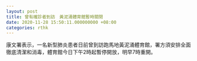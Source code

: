 ```yaml
---
layout: post
title: 曾有確診者到訪　黃泥涌體育館暫時關閉
date: 2020-11-28 15:50:11.000000000 +08:00
categories: rthk
---
```


康文署表示，一名新型肺炎患者日前曾到訪跑馬地黃泥涌體育館，署方須安排全面徹底清潔和消毒，體育館今日下午2時起暫停開放，明早7時重開。
